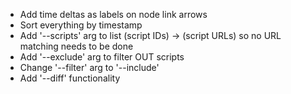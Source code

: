 - Add time deltas as labels on node link arrows
- Sort everything by timestamp
- Add '--scripts' arg to list (script IDs) -> (script URLs) so no URL matching
  needs to be done
- Add '--exclude' arg to filter OUT scripts
- Change '--filter' arg to '--include'
- Add '--diff' functionality

